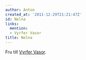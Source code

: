 ```yaml
---
author: Anton
created_at: '2011-12-29T21:21:47Z'
id: Nelna
links:
  mention:
  - Vyrfer Vasor
title: Nelna
---
```


Fru till [Vyrfer Vasor].

  [Vyrfer Vasor]: Vyrfer_Vasor
